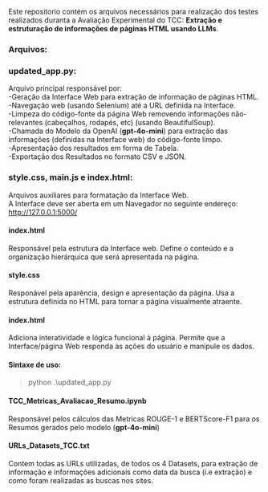 Este repositorio contém os arquivos necessários para realização dos testes realizados duranta a Avaliação Experimental do TCC: **Extração e estruturação de informações de páginas HTML usando LLMs**.

### Arquivos:

### updated_app.py:
Arquivo principal responsável por:  
-Geração da Interface Web para extração de informação de páginas HTML.  
-Navegação web (usando Selenium) até a URL definida na Interface.  
-Limpeza do código-fonte da página Web removendo informações não-relevantes (cabeçalhos, rodapés, etc) (usando BeautifulSoup).  
-Chamada do Modelo da OpenAI (**gpt-4o-mini**) para extração das informações (definidas na Interface web) do código-fonte limpo.  
-Apresentação dos resultados em forma de Tabela.  
-Exportação dos Resultados no formato CSV e JSON.  

### style.css, main.js e index.html:
Arquivos auxiliares para formatação da Interface Web.  
A Interface deve ser aberta em um Navegador no seguinte endereço: http://127.0.0.1:5000/

#### index.html 
Responsável pela estrutura da Interface web. Define o conteúdo e a organização hierárquica que será apresentada na página.
#### style.css
Responável pela aparência, design e apresentação da página. Usa a estrutura definida no HTML para tornar a página visualmente atraente.
#### index.html
Adiciona interatividade e lógica funcional à página. Permite que a Interface/página Web responda às ações do usuário e manipule os dados.  

#### Sintaxe de uso:
> python .\updated_app.py

#### TCC_Metricas_Avaliacao_Resumo.ipynb
Responsável pelos cálculos das Metricas ROUGE-1 e BERTScore-F1 para os Resumos gerados pelo modelo  (**gpt-4o-mini**)


#### URLs_Datasets_TCC.txt
Contem todas as URLs utilizadas, de todos os 4 Datasets, para extração de informação e informações adicionais como data da busca (i.e extração) e como foram realizadas as buscas nos sites.
